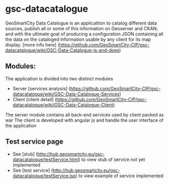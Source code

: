 # gsc-datacatalogue
GeoSmartCity Data Catalogue is an applicatiton to catalog different data sources, publish all or some of this information on Geoserver and CKAN; and with the ultimate goal of producing a configuration JSON containing all the data on the cataloged information usable by any client for its map display.
[more info here] (https://github.com/GeoSmartCity-CIP/gsc-datacatalogue/wiki/GSC-Data-Catalogue-is-and-does)


## Modules:
The application is divided into two distinct modules 

* Server [services analysis] (https://github.com/GeoSmartCity-CIP/gsc-datacatalogue/wiki/GSC-Data-Catalogue-Services)
* Client [client detail] (https://github.com/GeoSmartCity-CIP/gsc-datacatalogue/wiki/GSC-Data-Catalogue-Client)

The server module contains all back-end services used by client packed as war
The client is developed with angular js and handle the user interface of the application

## Test service page
* See [stub] (http://hub.geosmartcity.eu/gsc-datacatalogue/testService.html) to view stub of service not yet implemented
* See [test service] (http://hub.geosmartcity.eu/gsc-datacatalogue/testService.jsp) to view example of service implemented